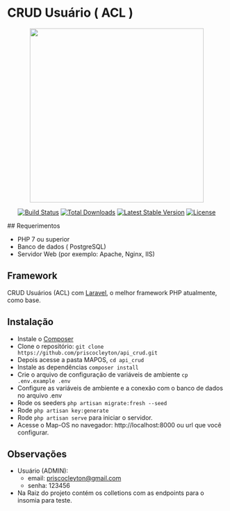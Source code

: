 # CRUD Usuário ( ACL )

<p align="center"><a href="https://laravel.com" target="_blank"><img src="https://raw.githubusercontent.com/laravel/art/master/logo-lockup/5%20SVG/2%20CMYK/1%20Full%20Color/laravel-logolockup-cmyk-red.svg" width="400"></a></p>

<p align="center">
<a href="https://travis-ci.org/laravel/framework"><img src="https://travis-ci.org/laravel/framework.svg" alt="Build Status"></a>
<a href="https://packagist.org/packages/laravel/framework"><img src="https://img.shields.io/packagist/dt/laravel/framework" alt="Total Downloads"></a>
<a href="https://packagist.org/packages/laravel/framework"><img src="https://img.shields.io/packagist/v/laravel/framework" alt="Latest Stable Version"></a>
<a href="https://packagist.org/packages/laravel/framework"><img src="https://img.shields.io/packagist/l/laravel/framework" alt="License"></a>
</p>
## Requerimentos

* PHP 7 ou superior
* Banco de dados ( PostgreSQL)
* Servidor Web (por exemplo: Apache, Nginx, IIS)

## Framework

CRUD Usuários (ACL) com [Laravel](http://laravel.com), o melhor framework PHP atualmente, como base.

## Instalação

* Instale o [Composer](https://getcomposer.org/download)
* Clone o repositório: `git clone https://github.com/priscocleyton/api_crud.git`
* Depois acesse a pasta MAPOS, `cd api_crud`
* Instale as dependências `composer install`
* Crie o arquivo de configuração de variáveis de ambiente `cp .env.example .env`
* Configure as variáveis de ambiente e a conexão com o banco de dados no arquivo .env
* Rode os seeders `php artisan migrate:fresh --seed`
* Rode `php artisan key:generate`
* Rode `php artisan serve` para iniciar o servidor.
* Acesse o Map-OS no navegador: http://localhost:8000 ou url que você configurar.

## Observações
* Usuário (ADMIN): 
    * email: priscocleyton@gmail.com 
     * senha: 123456
* Na Raiz do projeto contém os colletions com as endpoints para o insomia para teste.
